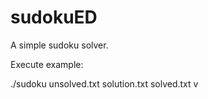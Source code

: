 # sudokuED

A simple sudoku solver.

Execute example:

./sudoku unsolved.txt solution.txt solved.txt v
